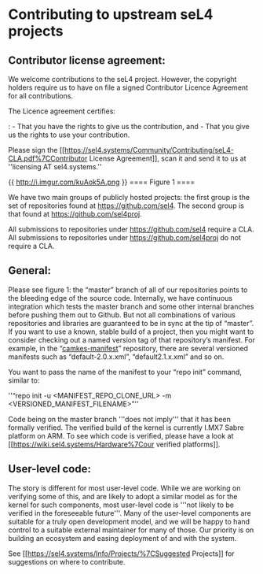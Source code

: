 # Contributing to upstream seL4 projects


## Contributor license agreement:


We welcome contributions to the seL4 project. However, the copyright
holders require us to have on file a signed Contributor Licence
Agreement for all contributions.

The Licence agreement certifies:

:   -   That you have the rights to give us the contribution, and
    -   That you give us the rights to use your contribution.

Please sign the
\[\[<https://sel4.systems/Community/Contributing/seL4-CLA.pdf%7CContributor>
License Agreement\]\], scan it and send it to us at ''licensing AT
sel4.systems.''

{{ <http://i.imgur.com/kuAok5A.png> }} ==== Figure 1 ====

We have two main groups of publicly hosted projects: the first group is
the set of repositories found at <https://github.com/sel4>. The second
group is that found at <https://github.com/sel4proj>.

All submissions to repositories under <https://github.com/sel4> require
a CLA. All submissions to repositories under
<https://github.com/sel4proj> do not require a CLA.

## General:


Please see figure 1: the “master” branch of all of our repositories
points to the bleeding edge of the source code. Internally, we have
continuous integration which tests the master branch and some other
internal branches before pushing them out to Github. But not all
combinations of various repositories and libraries are guaranteed to be
in sync at the tip of “master”. If you want to use a known, stable build
of a project, then you might want to consider checking out a named
version tag of that repository’s manifest. For example, in the
“[camkes-manifest](https://github.com/seL4/camkes-manifest)”
repository, there are several versioned manifests such as
“default-2.0.x.xml”, “default2.1.x.xml” and so on.

You want to pass the name of the manifest to your “repo init” command,
similar to:

''“repo init -u &lt;MANIFEST\_REPO\_CLONE\_URL&gt; -m
&lt;VERSIONED\_MANIFEST\_FILENAME&gt;”''

Code being on the master branch '''does not imply''' that it has been
formally verified. The verified build of the kernel is currently I.MX7
Sabre platform on ARM. To see which code is verified, please have a look
at \[\[<https://wiki.sel4.systems/Hardware%7Cour> verified
platforms\]\].

## User-level code:


The story is different for most user-level code. While we are working on
verifying some of this, and are likely to adopt a similar model as for
the kernel for such components, most user-level code is '''not likely to
be verified in the foreseeable future'''. Many of the user-level
components are suitable for a truly open development model, and we will
be happy to hand control to a suitable external maintainer for many of
those. Our priority is on building an ecosystem and easing deployment of
and with the system.

See \[\[<https://sel4.systems/Info/Projects/%7CSuggested> Projects\]\]
for suggestions on where to contribute.
